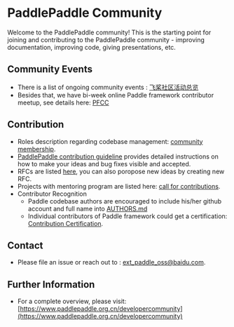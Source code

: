 # PaddlePaddle Community

Welcome to the PaddlePaddle community! This is the starting point for joining and contributing to the PaddlePaddle community - improving documentation, improving code, giving presentations, etc.

## Community Events

- There is a list of ongoing community events : [飞桨社区活动总览](https://github.com/PaddlePaddle/Paddle/issues/42410)
- Besides that, we have bi-week online Paddle framework contributor meetup, see details here: [PFCC](./pfcc)

## Contribution

- Roles description regarding codebase management: [community membership](contributors/community-membership.md).
- [PaddlePaddle contribution guideline](/contributors/README.md) provides detailed instructions on how to make your ideas and bug fixes visible and accepted.
- RFCs are listed [here](./rfcs), you can also poropose new ideas by creating new RFC.
- Projects with mentoring program are listed here: [call for contributions](./pfcc/call-for-contributions).
- Contributor Recognition
  - Paddle codebase authors are encouraged to include his/her github account and full name into [AUTHORS.md](https://github.com/PaddlePaddle/Paddle/blob/develop/AUTHORS.md)
  - Individual contributors of Paddle framework could get a certification: [Contribution Certification](./contributors/certificate-inspection.md).

## Contact

- Please file an issue or reach out to : ext_paddle_oss@baidu.com.

## Further Information
- For a complete overview, please visit: [https://www.paddlepaddle.org.cn/developercommunity](https://www.paddlepaddle.org.cn/developercommunity)

